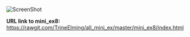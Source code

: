 ![ScreenShot]()



**URL link to mini_ex8:**
https://rawgit.com/TrineElming/all_mini_ex/master/mini_ex8/index.html
